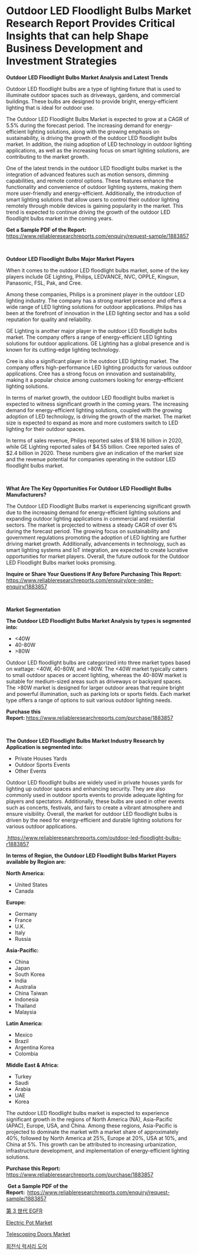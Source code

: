 <p><h1>Outdoor LED Floodlight Bulbs Market Research Report Provides Critical Insights that can help Shape Business Development and Investment Strategies</h1></p><p><strong>Outdoor LED Floodlight Bulbs Market Analysis and Latest Trends</strong></p>
<p><p>Outdoor LED floodlight bulbs are a type of lighting fixture that is used to illuminate outdoor spaces such as driveways, gardens, and commercial buildings. These bulbs are designed to provide bright, energy-efficient lighting that is ideal for outdoor use.</p><p>The Outdoor LED Floodlight Bulbs Market is expected to grow at a CAGR of 5.5% during the forecast period. The increasing demand for energy-efficient lighting solutions, along with the growing emphasis on sustainability, is driving the growth of the outdoor LED floodlight bulbs market. In addition, the rising adoption of LED technology in outdoor lighting applications, as well as the increasing focus on smart lighting solutions, are contributing to the market growth.</p><p>One of the latest trends in the outdoor LED floodlight bulbs market is the integration of advanced features such as motion sensors, dimming capabilities, and remote control options. These features enhance the functionality and convenience of outdoor lighting systems, making them more user-friendly and energy-efficient. Additionally, the introduction of smart lighting solutions that allow users to control their outdoor lighting remotely through mobile devices is gaining popularity in the market. This trend is expected to continue driving the growth of the outdoor LED floodlight bulbs market in the coming years.</p></p>
<p><strong>Get a Sample PDF of the Report:&nbsp;</strong> <a href="https://www.reliableresearchreports.com/enquiry/request-sample/1883857">https://www.reliableresearchreports.com/enquiry/request-sample/1883857</a></p>
<p>&nbsp;</p>
<p><strong>Outdoor LED Floodlight Bulbs Major Market Players</strong></p>
<p><p>When it comes to the outdoor LED floodlight bulbs market, some of the key players include GE Lighting, Philips, LEDVANCE, NVC, OPPLE, Kingsun, Panasonic, FSL, Pak, and Cree. </p><p>Among these companies, Philips is a prominent player in the outdoor LED lighting industry. The company has a strong market presence and offers a wide range of LED lighting solutions for outdoor applications. Philips has been at the forefront of innovation in the LED lighting sector and has a solid reputation for quality and reliability. </p><p>GE Lighting is another major player in the outdoor LED floodlight bulbs market. The company offers a range of energy-efficient LED lighting solutions for outdoor applications. GE Lighting has a global presence and is known for its cutting-edge lighting technology.</p><p>Cree is also a significant player in the outdoor LED lighting market. The company offers high-performance LED lighting products for various outdoor applications. Cree has a strong focus on innovation and sustainability, making it a popular choice among customers looking for energy-efficient lighting solutions.</p><p>In terms of market growth, the outdoor LED floodlight bulbs market is expected to witness significant growth in the coming years. The increasing demand for energy-efficient lighting solutions, coupled with the growing adoption of LED technology, is driving the growth of the market. The market size is expected to expand as more and more customers switch to LED lighting for their outdoor spaces.</p><p>In terms of sales revenue, Philips reported sales of $18.16 billion in 2020, while GE Lighting reported sales of $4.55 billion. Cree reported sales of $2.4 billion in 2020. These numbers give an indication of the market size and the revenue potential for companies operating in the outdoor LED floodlight bulbs market.</p></p>
<p>&nbsp;</p>
<p><strong>What Are The Key Opportunities For Outdoor LED Floodlight Bulbs Manufacturers?</strong></p>
<p><p>The Outdoor LED Floodlight Bulbs market is experiencing significant growth due to the increasing demand for energy-efficient lighting solutions and expanding outdoor lighting applications in commercial and residential sectors. The market is projected to witness a steady CAGR of over 6% during the forecast period. The growing focus on sustainability and government regulations promoting the adoption of LED lighting are further driving market growth. Additionally, advancements in technology, such as smart lighting systems and IoT integration, are expected to create lucrative opportunities for market players. Overall, the future outlook for the Outdoor LED Floodlight Bulbs market looks promising.</p></p>
<p><strong>Inquire or Share Your Questions If Any Before Purchasing This Report:</strong> <a href="https://www.reliableresearchreports.com/enquiry/pre-order-enquiry/1883857">https://www.reliableresearchreports.com/enquiry/pre-order-enquiry/1883857</a></p>
<p>&nbsp;</p>
<p><strong>Market Segmentation</strong></p>
<p><strong>The Outdoor LED Floodlight Bulbs Market Analysis by types is segmented into:</strong></p>
<p><ul><li><40W</li><li>40-80W</li><li>>80W</li></ul></p>
<p><p>Outdoor LED floodlight bulbs are categorized into three market types based on wattage: <40W, 40-80W, and >80W. The <40W market typically caters to small outdoor spaces or accent lighting, whereas the 40-80W market is suitable for medium-sized areas such as driveways or backyard spaces. The >80W market is designed for larger outdoor areas that require bright and powerful illumination, such as parking lots or sports fields. Each market type offers a range of options to suit various outdoor lighting needs.</p></p>
<p><strong>Purchase this Report:&nbsp;</strong><a href="https://www.reliableresearchreports.com/purchase/1883857">https://www.reliableresearchreports.com/purchase/1883857</a></p>
<p>&nbsp;</p>
<p><strong>The Outdoor LED Floodlight Bulbs Market Industry Research by Application is segmented into:</strong></p>
<p><ul><li>Private Houses Yards</li><li>Outdoor Sports Events</li><li>Other Events</li></ul></p>
<p><p>Outdoor LED floodlight bulbs are widely used in private houses yards for lighting up outdoor spaces and enhancing security. They are also commonly used in outdoor sports events to provide adequate lighting for players and spectators. Additionally, these bulbs are used in other events such as concerts, festivals, and fairs to create a vibrant atmosphere and ensure visibility. Overall, the market for outdoor LED floodlight bulbs is driven by the need for energy-efficient and durable lighting solutions for various outdoor applications.</p></p>
<p><a href="https://www.reliableresearchreports.com/outdoor-led-floodlight-bulbs-r1883857">&nbsp;https://www.reliableresearchreports.com/outdoor-led-floodlight-bulbs-r1883857</a></p>
<p><strong>In terms of Region, the Outdoor LED Floodlight Bulbs Market Players available by Region are:</strong></p>
<p>
    <p> <strong> North America: </strong>
        <ul>
            <li>United States</li>
            <li>Canada</li>
        </ul>
        </p> 
    <p> <strong> Europe: </strong>
        <ul>
            <li>Germany</li>
            <li>France</li>
            <li>U.K.</li>
            <li>Italy</li>
            <li>Russia</li>
        </ul>
        </p> 
    <p> <strong> Asia-Pacific: </strong>
        <ul>
            <li>China</li>
            <li>Japan</li>
            <li>South Korea</li>
            <li>India</li>
            <li>Australia</li>
            <li>China Taiwan</li>
            <li>Indonesia</li>
            <li>Thailand</li>
            <li>Malaysia</li>
        </ul>
        </p> 
    <p> <strong> Latin America: </strong>
        <ul>
            <li>Mexico</li>
            <li>Brazil</li>
            <li>Argentina Korea</li>
            <li>Colombia</li>
        </ul>
        </p> 
    <p> <strong> Middle East & Africa: </strong>
        <ul>
            <li>Turkey</li>
            <li>Saudi</li>
            <li>Arabia</li>
            <li>UAE</li>
            <li>Korea</li>
        </ul>
    </p>
    </p>
<p><p>The outdoor LED floodlight bulbs market is expected to experience significant growth in the regions of North America (NA), Asia-Pacific (APAC), Europe, USA, and China. Among these regions, Asia-Pacific is projected to dominate the market with a market share of approximately 40%, followed by North America at 25%, Europe at 20%, USA at 10%, and China at 5%. This growth can be attributed to increasing urbanization, infrastructure development, and implementation of energy-efficient lighting solutions.</p></p>
<p><strong>Purchase this Report: </strong><a href="https://www.reliableresearchreports.com/purchase/1883857">https://www.reliableresearchreports.com/purchase/1883857</a></p>
<p>&nbsp;<strong>Get a Sample PDF of the Report:&nbsp;&nbsp;</strong><a href="https://www.reliableresearchreports.com/enquiry/request-sample/1883857">https://www.reliableresearchreports.com/enquiry/request-sample/1883857</a></p>
<p><strong></strong></p>
<p><p><a href="https://github.com/tubbs463/Market-Research-Report-List-1/blob/main/3091442144440.md">第 3 世代 EGFR</a></p><p><a href="https://github.com/thuyvuongpk111/Market-Research-Report-List-1/blob/main/electric-pot-market.md">Electric Pot Market</a></p><p><a href="https://github.com/GroverBarry/Market-Research-Report-List-5/blob/main/telescoping-doors-market.md">Telescoping Doors Market</a></p><p><a href="https://github.com/ThomasElmes2022/Market-Research-Report-List-1/blob/main/4524429152170.md">회전식 럭셔리 도어</a></p></p>